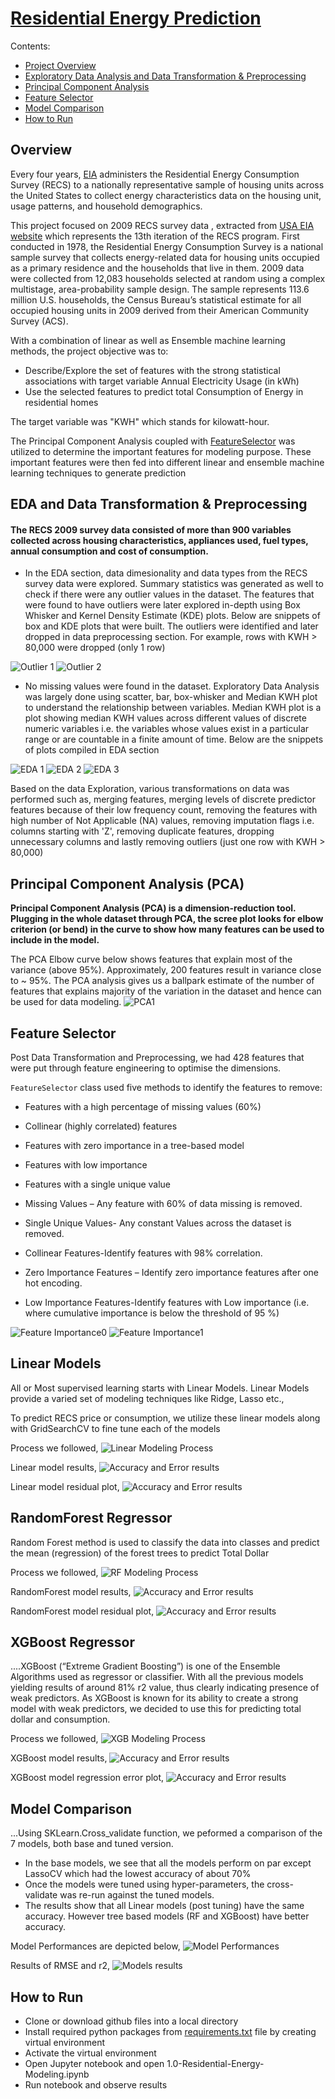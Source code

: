 # [Residential Energy Prediction](https://github.com/nipun-goyal/Residential-Energy-Consumption-Prediction)

Contents:
- [Project Overview](#overview)
- [Exploratory Data Analysis and Data Transformation & Preprocessing](#eda-and-data-transformation--preprocessing)
- [Principal Component Analysis]()
- [Feature Selector]()
- [Model Comparison]()
- [How to Run](#How-to-Run)


## Overview
Every four years, [EIA](https://www.eia.gov/consumption/residential/) administers the Residential Energy Consumption Survey (RECS) to a nationally representative sample of housing units across the United States to collect energy characteristics data on the housing unit, usage patterns, and household demographics. 

This project focused on 2009 RECS survey data , extracted from [USA EIA website](https://www.eia.gov/consumption/residential/data/2009/) which represents the 13th iteration of the RECS program. First conducted in 1978, the Residential Energy Consumption Survey is a national sample survey that collects energy-related data for housing units occupied as a primary residence and the households that live in them. 2009 data were collected from 12,083 households selected at random using a complex multistage, area-probability sample design. The sample represents 113.6 million U.S. households, the Census Bureau’s statistical estimate for all occupied housing units in 2009 derived from their American Community Survey (ACS). 

With a combination of linear as well as Ensemble machine learning methods, the project objective was to:

- Describe/Explore the set of features with the strong statistical associations with target variable Annual Electricity Usage (in kWh)
- Use the selected features to predict total Consumption of Energy in residential homes

The target variable was "KWH" which stands for kilowatt-hour.

The Principal Component Analysis coupled with [FeatureSelector](https://github.com/nipun-goyal/Residential-Energy-Consumption-Prediction/blob/main/feature_selector.py) was utilized to determine the important features for modeling purpose. These important features were then fed into different linear and ensemble machine learning techniques to generate prediction

## EDA and Data Transformation & Preprocessing

#### The RECS 2009 survey data consisted of more than 900 variables collected across housing characteristics, appliances used, fuel types, annual consumption and cost of consumption. 

- In the EDA section, data dimesionality and data types from the RECS survey data were explored. Summary statistics was generated as well to check if there were any outlier values in the dataset. The features that were found to have outliers were later explored in-depth using Box Whisker and Kernel Density Estimate (KDE) plots. Below are snippets of box and KDE plots that were built. The outliers were identified and later dropped in data preprocessing section. For example, rows with KWH > 80,000 were dropped (only 1 row)

![Outlier 1](imgs/outlier1.png)
![Outlier 2](imgs/outlier2.png)

- No missing values were found in the dataset. Exploratory Data Analysis was largely done using scatter, bar, box-whisker and Median KWH plot to understand the relationship between variables. Median KWH plot is a plot showing median KWH values across different values of discrete numeric variables i.e. the variables whose values exist in a particular range or are countable in a finite amount of time. Below are the snippets of plots compiled in EDA section

![EDA 1](imgs/eda.png)
![EDA 2](imgs/eda1.png)
![EDA 3](imgs/eda2.png)

Based on the data Exploration, various transformations on data was performed such as, merging features, merging levels of discrete predictor features because of their low frequency count, removing the features with high number of Not Applicable (NA) values, removing imputation flags i.e. columns starting with 'Z', removing duplicate features, dropping unnecessary columns and lastly removing outliers (just one row with KWH > 80,000)

## Principal Component Analysis (PCA)

**Principal Component Analysis (PCA) is a dimension-reduction tool. Plugging in the whole dataset through PCA, the scree plot looks for elbow criterion (or bend) in the curve to show how many features can be used to include in the model.** 

The PCA Elbow curve below shows features that explain most of the variance (above 95%). Approximately, 200 features result in variance close to ~ 95%. The PCA analysis gives us a ballpark estimate of the number of features that explains majority of the variation in the dataset and hence can be used for data modeling.
![PCA1](imgs/pca1.png)


## Feature Selector
Post Data Transformation and Preprocessing, we had 428 features that were put through feature engineering to optimise the dimensions.

`FeatureSelector` class used five methods to identify the features to remove:
- Features with a high percentage of missing values (60%)
- Collinear (highly correlated) features
- Features with zero importance in a tree-based model
- Features with low importance
- Features with a single unique value


- Missing Values – Any feature with 60% of data missing is removed.
- Single Unique Values- Any constant Values across the dataset is removed. 
- Collinear Features-Identify features with 98% correlation. 
- Zero Importance Features – Identify zero importance features after one hot encoding. 
- Low Importance Features-Identify features with Low importance (i.e. where cumulative importance is below the threshold of 95 %) 

![Feature Importance0](imgs/feature_importance.png)
![Feature Importance1](imgs/feature_importance1.png)

## Linear Models
All or Most supervised learning starts with Linear Models. Linear Models provide a varied set of modeling techniques like Ridge, Lasso etc.,

To predict RECS price or consumption, we utilize these linear models along with GridSearchCV to fine tune each of the models

Process we followed, 
![Linear Modeling Process](Pictures/lr_pic.PNG)

Linear model results,
![Accuracy and Error results](Pictures/LR_models_results.PNG)

Linear model residual plot,
![Accuracy and Error results](Pictures/linearModels_residualPlot.png)

## RandomForest Regressor
Random Forest method is used to classify the data into classes and predict the mean (regression) of the forest trees to predict Total Dollar 

Process we followed, 
![RF Modeling Process](Pictures/rf_process_pic.PNG)

RandomForest model results,
![Accuracy and Error results](Pictures/RF_resuls.PNG)

RandomForest model residual plot,
![Accuracy and Error results](Pictures/RandomForestResidual.png)

## XGBoost Regressor
....XGBoost (“Extreme Gradient Boosting”) is one of the Ensemble Algorithms used as regressor  or classifier. With all the previous models yielding results of around 81% r2 value, thus clearly indicating presence of weak predictors. As XGBoost is known for its ability to create a strong model with weak predictors, we decided to use this for predicting total dollar and consumption.  

Process we followed, 
![XGB Modeling Process](Pictures/xgb_process.PNG)

XGBoost model results,
![Accuracy and Error results](Pictures/xgb_results.PNG)

XGBoost model regression error plot,
![Accuracy and Error results](Pictures/xgBoost_regError.png)

## Model Comparison
...Using SKLearn.Cross_validate function, we peformed a comparison of the 7 models, both base and tuned version. 

- In the base models,  we see that all the models perform on par except LassoCV which had the lowest accuracy of about 70%
- Once the models were tuned using hyper-parameters, the cross-validate was re-run against the tuned models.
- The results show that all Linear models (post tuning) have the same accuracy. However tree based models (RF and XGBoost) have better accuracy.

Model Performances are depicted below,
![Model Performances](Pictures/model_compare.PNG)

Results of RMSE and r2,
![Models results](Pictures/model_comparison_results.PNG)

## How to Run

- Clone or download github files into a local directory
- Install required python packages from [requirements.txt](https://github.com/nipun-goyal/Residential-Energy-Consumption-Prediction/blob/main/requirements.txt) file by creating virtual environment
- Activate the virtual environment
- Open Jupyter notebook and open 1.0-Residential-Energy-Modeling.ipynb
- Run notebook and observe results
